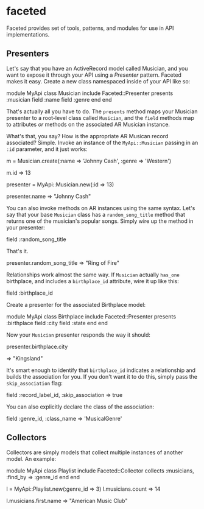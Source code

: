 faceted
=======

Faceted provides set of tools, patterns, and modules for use in API implementations.

Presenters
----------

Let's say that you have an ActiveRecord model called Musician, and you want to expose it through your API using a *Presenter* pattern. Faceted makes it easy. Create a new class namespaced inside of your API like so:



  module MyApi
    class Musician
      include Faceted::Presenter
      presents :musician
      field :name
      field :genre
    end
  end

That's actually all you have to do. The `presents` method maps your Musician presenter to a root-level class called `Musician`, and the `field` methods map to attributes *or* methods on the associated AR Musician instance.

What's that, you say? How is the appropriate AR Musican record associated? Simple. Invoke an instance of the `MyApi::Musician` passing in an `:id` parameter, and it just works:


  m = Musician.create(:name => 'Johnny Cash', :genre => 'Western')

  m.id
  => 13

  presenter = MyApi::Musician.new(:id => 13)

  presenter.name
  => "Johnny Cash"


You can also invoke methods on AR instances using the same syntax. Let's say that your base `Musician` class has a `random_song_title` method that returns one of the musician's popular songs. Simply wire up the method in your presenter:


  field :random_song_title

That's it.

  presenter.random_song_title
  => "Ring of Fire"

Relationships work almost the same way. If `Musician` actually `has_one` birthplace, and includes a `birthplace_id` attribute, wire it up like this:

  field :birthplace_id

Create a presenter for the associated Birthplace model:

  module MyApi
    class Birthplace
      include Faceted::Presenter
      presents :birthplace
      field :city
      field :state
    end
  end

Now your `Musician` presenter responds the way it should:

  presenter.birthplace.city

  => "Kingsland"

It's smart enough to identify that `birthplace_id` indicates a relationship and builds the association for you. If you don't want it to do this, simply pass the `skip_association` flag:

  field :record_label_id, :skip_association => true

You can also explicitly declare the class of the association:

  field :genre_id, :class_name => 'MusicalGenre'

Collectors
----------
Collectors are simply models that collect multiple instances of another model. An example:

  module MyApi
    class Playlist
      include Faceted::Collector
      collects :musicians, :find_by => :genre_id
    end
  end

  l = MyApi::Playlist.new(:genre_id => 3)
  l.musicians.count
  => 14

  l.musicians.first.name
  => "American Music Club"

